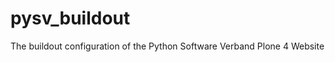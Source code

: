 pysv_buildout
=============

The buildout configuration of the Python Software Verband Plone 4 Website